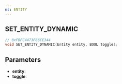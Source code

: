 ```yaml
---
ns: ENTITY
---
```

## SET_ENTITY_DYNAMIC

```c
// 0xFBFC4473F66CE344
void SET_ENTITY_DYNAMIC(Entity entity, BOOL toggle);
```

## Parameters
* **entity**:
* **toggle**:

